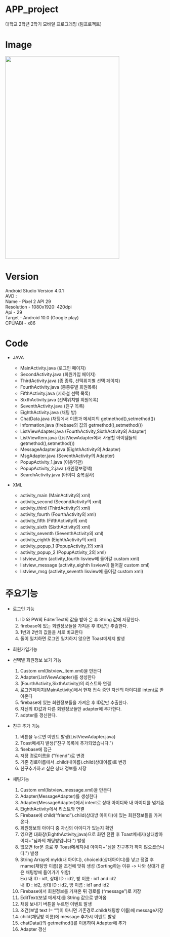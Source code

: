 # APP_project
대학교 2학년 2학기
모바일 프로그래밍 (팀프로젝트)

# Image
<img src = 'https://user-images.githubusercontent.com/94786383/143447639-ed78cf8d-36d8-4b1d-843f-dd976e00e346.png' width='360' height='640' >

# Version 
Android Studio Version 4.0.1    
AVD :    
Name - Pixel 2 API 29    
Resolution - 1080x1920: 420dpi   
Api - 29   
Target - Android 10.0 (Google play)    
CPU/ABI - x86   

# Code
- JAVA
    - MainActivity.java (로그인 페이지)   
    - SecondActivity.java (회원가입 페이지)    
    - ThirdActivity.java (종 종류, 선택위치별 선택 페이지)   
    - FourthActivity.java (종종류별 회원목록)   
    - FifthActivity.java (지하철 선택 목록)   
    - SixthActivity.java (선택위치별 회원목록)   
    - SeventhActivity.java (친구 목록)   
    - EighthActivity.java (채팅 방)   
    - ChatData.java  (채팅에서 이름과 메세지의 getmethod(),setmethod())   
    - Information.java (firebase의 값의 getmethod(),setmethod())   
    - ListViewAdapter.java (FourthActivity,SixthActivity의 Adapter)   
    - ListViewItem.java (ListViewAdapter에서 사용할 아이템들의 getmethod(),setmethod())   
    - MessageAdapter.java (EighthActivity의 Adapter)   
    - MsgAdapter.java (SeventhActivity의 Adapter)   
    - PopupActivity_1.java (이용약관)   
    - PopupActivity_2.java (개인정보정책)   
    - SearchActivity.java (아이디 중복검사)   

- XML
    - activity_main (MainActivity의 xml)   
    - activity_second (SecondActivity의 xml)   
    - activity_third (ThirdActivity의 xml)   
    - activity_fourth (FourthActivity의 xml)   
    - activity_fifth (FifthActivity의 xml)   
    - activity_sixth (SixthActivity의 xml)   
    - activity_seventh (SeventhActivity의 xml)   
    - activity_eighth (EighthActivity의 xml)   
    - activity_popup_1 (PopupActivity_1의 xml)   
    - activity_popup_2 (PopupActivity_2의 xml)   
    - listview_item (activity_fourth lisview에 들어갈 custom xml)   
    - listview_message (activity_eighth lisview에 들어갈 custom xml)   
    - listview_msg (activity_seventh lisview에 들어갈 custom xml)   

# 주요기능

- 로그인 기능    
    1. ID 와 PW의 EditerText의 값을 받아 온 후 String 값에 저장한다.   
    2. firebase에 있는 회원정보들을 가져온 후 ID값만 추출한다.   
    3. 1번과 2번의 값들을 서로 비교한다   
    4. 둘이 일치하면 로그인 일치하지 않으면 Toast메세지 발생   

- 회원가입기능

- 선택별 회원정보 보기 기능 
    1. Custom xml(listview_item.xml)을 만든다   
    2. Adapter(ListViewAdapter)를 생성한다   
    3. (FourthActivity,SixthActivity)의 리스트와 연결   
    4. 로그인페이지(MainActivity)에서 현재 접속 중인 자신의 아이디를 intent로 받아온다   
    5. firebase에 있는 회원정보들을 가져온 후 ID값만 추출한다.   
    6. 자신의 ID값과 다른 회원정보들만 adapter에 추가한다.   
    7. adpter를 갱신한다.   

- 친구 추가 기능 
    1. 버튼을 누르면 이벤트 발생(ListViewAdapter.java)   
    2. Toast메세지 발생("친구 목록에 추가되었습니다.")   
    3. fisebase에 접근    
    4. 저장 경로이름을 ("friend")로 변경   
    5. 기존 경로이름에서 .child(내이름).child(상대이름)로 변경   
    6. 친구추가하고 싶은 상대 정보를 저장   

- 채팅기능 
    1. Custom xml(listview_message.xml)을 만든다   
    2. Adapter(MessageAdapter)를 생성한다   
    3. Adapter(MessageAdapter)에서 intent로 상대 아이디와 내 아이디를 넘겨줌   
    4. EighthActivity에서 리스트와 연결   
    5. Firebase에 child(“friend”).child(상대방 아이디)에 있는 회원정보들을 가져온다.   
    6. 회원정보의 아이디 중 자신의 아이디가 있는지 확인    
    7. 있으면 대화창(EighthActivity,java)으로 화면 전환 후 Toast메세지(상대방아이디+"님과의 채팅방입니다.") 발생    
    8. 없으면 for문 종료 후 Toast메세지(내 아이디+"님을 친구추가 하지 않으셨습니다.") 발생   
    9. String Array에 myId(내 아이디), choiceId(상대아이디)를 넣고 정열 후 rname(채팅방 이름)을 조건에 맞춰 생성 (Sorting하는 이유 -> 나와 상대가 같은 채팅방에 들어가기 위함)   
    Ex) 내 ID : id1, 상대 ID : id2, 방 이름 : id1 and id2   
        내 ID : id2, 상대 ID : id2, 방 이름 : id1 and id2   
    10. Firebase에서 회원정보를 가져온 뒤 경로를 (“message”)로 저장   
    11. EditText(보낼 메세지)를 String 값으로 받아옴    
    12. 채팅 보내기 버튼을 누르면 이벤트 발생   
    13. 조건(보낼 text != “”)이 아니면 기존경로.child(채팅방 이름)에 message저장   
    14. child(채팅방 이름)에 message 추가시 이벤트 발생   
    15. chatData()의 getmethod()를 이용하여 Adapter에 추가   
    16. Adapter 갱신   